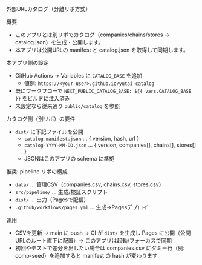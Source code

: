 外部URLカタログ（分離リポ方式）

概要
- このアプリとは別リポでカタログ（companies/chains/stores → catalog.json）を生成・公開します。
- 本アプリは公開URLの manifest と catalog.json を取得して同期します。

本アプリ側の設定
- GitHub Actions → Variables に `CATALOG_BASE` を追加
  - 値例: `https://<your-user>.github.io/yutai-catalog`
- 既にワークフローで `NEXT_PUBLIC_CATALOG_BASE: ${{ vars.CATALOG_BASE }}` をビルドに注入済み
- 未設定なら従来通り `public/catalog` を参照

カタログ側（別リポ）の要件
- `dist/` に下記ファイルを公開
  - `catalog-manifest.json` … { version, hash, url }
  - `catalog-YYYY-MM-DD.json` … { version, companies[], chains[], stores[] }
  - JSONはこのアプリの schema に準拠

推奨: pipeline リポの構成
- `data/` … 管理CSV（companies.csv, chains.csv, stores.csv）
- `src/pipeline/` … 生成/検証スクリプト
- `dist/` … 出力（Pagesで配信）
- `.github/workflows/pages.yml` … 生成→Pagesデプロイ

運用
- CSVを更新 → main に push → CI が `dist/` を生成し Pages に公開（公開URLのルート直下に配置）→ このアプリは起動/フォーカスで同期
- 初回やテストで差分を出したい場合は companies.csv にダミー行（例: comp-seed）を追加すると manifest の hash が変わります
